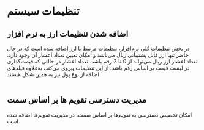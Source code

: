 # تنظیمات سیستم

## اضافه شدن تنظیمات ارز به نرم افزار

در بخش تنظیمات کلی نرم‌افزار، تنظیمات مرتبط با ارز اضافه شده است که در حال حاضر تنها ارز قابل پشتیبانی ریال می‌باشد و امکان تعیین تعداد اعشار آن وجود دارد.
تعداد اعشار ارز ریال می‌تواند از 0 تا 2 رقم باشد.
تعداد اعشار در حالتی که قیمت‌گذاری در لیست قیمت بر اساس رقم باشد، از این تنظیمات پیروی می‌کند، به‌علاوه فیلدهای اضافه از نوع پول نیز به همین شکل هستند
<br>
<br>
## مدیریت دسترسی تقویم ها بر اساس سمت

امکان تخصیص دسترسی به تقویم‌ها بر اساس سمت، در مدیریت تقویم‌ها اضافه شده است.
